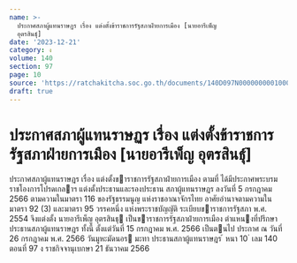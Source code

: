 ```yaml
---
name: >-
  ประกาศสภาผู้แทนราษฏร เรื่อง แต่งตั้งข้าราชการรัฐสภาฝ่ายการเมือง [นายอารีเพ็ญ
  อุตรสินธุ์]
date: '2023-12-21'
category: ง
volume: 140
section: 97
page: 10
source: 'https://ratchakitcha.soc.go.th/documents/140D097N0000000001000.pdf'
draft: true
---
```


# ประกาศสภาผู้แทนราษฏร เรื่อง แต่งตั้งข้าราชการรัฐสภาฝ่ายการเมือง [นายอารีเพ็ญ อุตรสินธุ์]

ประกาศสภาผู้แทนราษฎร เรื่อง แต่งตั้งขาราชการรัฐสภาฝ่ายการเมือง ตามที่ ได้มีประกาศพระบรมราชโองการโปรดเกลาฯ แต่งตั้งประธานและรองประธาน สภาผู้แทนราษฎร ลงวันที่ 5 กรกฎาคม 2566 ตามความในมาตรา 116 ของรัฐธรรมนูญ แห่งราชอาณาจักรไทย อาศัยอํานาจตามความในมาตรา 92 (3) และมาตรา 95 วรรคหนึ่ง แห่งพระราชบัญญัติ ระเบียบขาราชการรัฐสภา พ.ศ. 2554 จึงแต่งตั้ง นายอารีเพ็ญ อุตรสินธุ เป็นขาราชการรัฐสภาฝ่ายการเมือง ตําแหนงที่ปรึกษาประธานสภาผู้แทนราษฎร ทั้งนี้ ตั้งแต่วันที่ 15 กรกฎาคม พ.ศ. 2566 เป็นตนไป ประกาศ ณ วันที่ 26 กรกฎาคม พ.ศ. 2566 วันมูหะมัดนอร มะทา ประธานสภาผู้แทนราษฎร ้ หนา 10 ่ เลม 140 ตอนที่ 97 ง ราชกิจจานุเบกษา 21 ธันวาคม 2566
